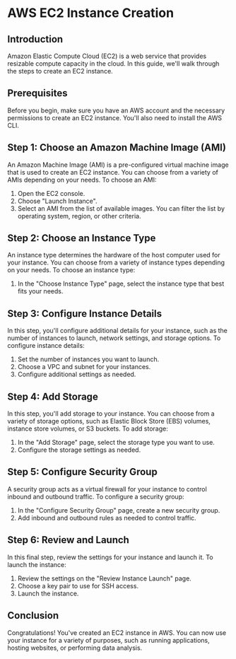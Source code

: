 # AWS EC2 Instance Creation

## Introduction
Amazon Elastic Compute Cloud (EC2) is a web service that provides resizable compute capacity in the cloud. In this guide, we'll walk through the steps to create an EC2 instance.

## Prerequisites
Before you begin, make sure you have an AWS account and the necessary permissions to create an EC2 instance. You'll also need to install the AWS CLI.

## Step 1: Choose an Amazon Machine Image (AMI)
An Amazon Machine Image (AMI) is a pre-configured virtual machine image that is used to create an EC2 instance. You can choose from a variety of AMIs depending on your needs. To choose an AMI:

1. Open the EC2 console.
2. Choose "Launch Instance".
3. Select an AMI from the list of available images. You can filter the list by operating system, region, or other criteria.

## Step 2: Choose an Instance Type
An instance type determines the hardware of the host computer used for your instance. You can choose from a variety of instance types depending on your needs. To choose an instance type:

1. In the "Choose Instance Type" page, select the instance type that best fits your needs.

## Step 3: Configure Instance Details
In this step, you'll configure additional details for your instance, such as the number of instances to launch, network settings, and storage options. To configure instance details:

1. Set the number of instances you want to launch.
2. Choose a VPC and subnet for your instances.
3. Configure additional settings as needed.

## Step 4: Add Storage
In this step, you'll add storage to your instance. You can choose from a variety of storage options, such as Elastic Block Store (EBS) volumes, instance store volumes, or S3 buckets. To add storage:

1. In the "Add Storage" page, select the storage type you want to use.
2. Configure the storage settings as needed.

## Step 5: Configure Security Group
A security group acts as a virtual firewall for your instance to control inbound and outbound traffic. To configure a security group:

1. In the "Configure Security Group" page, create a new security group.
2. Add inbound and outbound rules as needed to control traffic.

## Step 6: Review and Launch
In this final step, review the settings for your instance and launch it. To launch the instance:

1. Review the settings on the "Review Instance Launch" page.
2. Choose a key pair to use for SSH access.
3. Launch the instance.

## Conclusion
Congratulations! You've created an EC2 instance in AWS. You can now use your instance for a variety of purposes, such as running applications, hosting websites, or performing data analysis.
